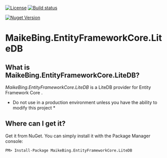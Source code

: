 [![License](https://img.shields.io/github/license/maikebing/EntityFrameworkCore.LiteDB.svg)](https://github.com/maikebing/EntityFrameworkCore.LiteDB/blob/master/LICENSE)
[![Build status](https://ci.appveyor.com/api/projects/status/vwsmrn4rm8os303y?svg=true)](https://ci.appveyor.com/project/MaiKeBing/entityframeworkcore-litedb)
 
[![Nuget Version](https://img.shields.io/nuget/v/MaikeBing.EntityFrameworkCore.LiteDB.svg)](https://www.nuget.org/packages/MaikeBing.EntityFrameworkCore.LiteDB/)
 

# MaikeBing.EntityFrameworkCore.LiteDB

## What is MaikeBing.EntityFrameworkCore.LiteDB?

*MaikeBing.EntityFrameworkCore.LiteDB* is a LiteDB  provider for Entity Framework Core .

* Do not use in a production environment unless you have the ability to modify this project *
 
 
## Where can I get it?

Get it from NuGet. You can simply install it with the Package Manager console:

    PM> Install-Package MaikeBing.EntityFrameworkCore.LiteDB

 
